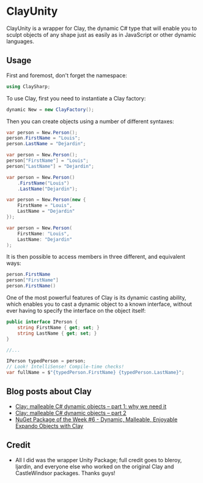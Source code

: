 # ClayUnity

ClayUnity is a wrapper for Clay, the dynamic C# type that will enable you to sculpt objects of any shape just as easily as in JavaScript or other dynamic languages.

## Usage

First and foremost, don't forget the namespace:

```csharp
using ClaySharp;
```

To use Clay, first you need to instantiate a Clay factory:

```csharp
dynamic New = new ClayFactory();
```

Then you can create objects using a number of different syntaxes:

```csharp
var person = New.Person();
person.FirstName = "Louis";
person.LastName = "Dejardin";
```

```csharp
var person = New.Person();
person["FirstName"] = "Louis";
person["LastName"] = "Dejardin";
```

```csharp
var person = New.Person()
    .FirstName("Louis")
    .LastName("Dejardin");
```

```csharp
var person = New.Person(new {
    FirstName = "Louis",
    LastName = "Dejardin"
});
```

```csharp
var person = New.Person(
    FirstName: "Louis",
    LastName: "Dejardin"
);
```

It is then possible to access members in three different, and equivalent ways:

```csharp
person.FirstName
person["FirstName"]
person.FirstName()
```

One of the most powerful features of Clay is its dynamic casting ability, which enables you to cast a dynamic object to a known interface, without ever having to specify the interface on the object itself:

```csharp
public interface IPerson {
    string FirstName { get; set; }
    string LastName { get; set; }
}

//...

IPerson typedPerson = person;
// Look! IntelliSense! Compile-time checks!
var fullName = $"{typedPerson.FirstName} {typedPerson.LastName}";
```

## Blog posts about Clay

- [Clay: malleable C# dynamic objects – part 1: why we need it](https://weblogs.asp.net/bleroy/clay-malleable-c-dynamic-objects-part-1-why-we-need-it)
- [Clay: malleable C# dynamic objects – part 2](https://weblogs.asp.net/bleroy/clay-malleable-c-dynamic-objects-part-2)
- [NuGet Package of the Week #6 - Dynamic, Malleable, Enjoyable Expando Objects with Clay](https://www.hanselman.com/blog/NuGetPackageOfTheWeek6DynamicMalleableEnjoyableExpandoObjectsWithClay.aspx)

## Credit

- All I did was the wrapper Unity Package; full credit goes to bleroy, ljardin, and everyone else who worked on the original Clay and CastleWindsor packages. Thanks guys!
